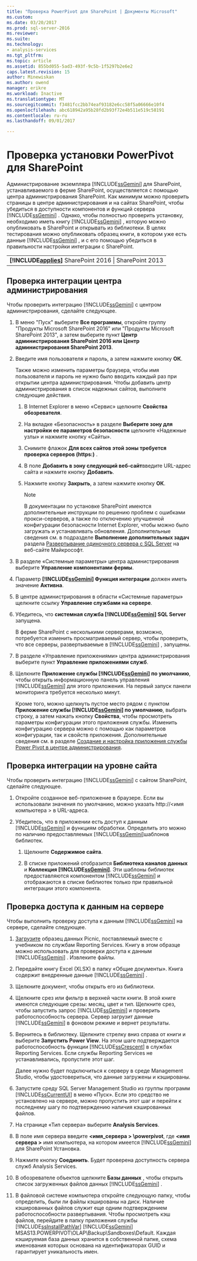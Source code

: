 ```yaml
---
title: "Проверка PowerPivot для SharePoint | Документы Microsoft"
ms.custom: 
ms.date: 03/20/2017
ms.prod: sql-server-2016
ms.reviewer: 
ms.suite: 
ms.technology:
- analysis-services
ms.tgt_pltfrm: 
ms.topic: article
ms.assetid: 855bd055-5ad3-493f-9c5b-1f5297b2e6e2
caps.latest.revision: 15
author: Minewiskan
ms.author: owend
manager: erikre
ms.workload: Inactive
ms.translationtype: MT
ms.sourcegitcommit: f3481fcc2bb74eaf93182e6cc58f5a06666e10f4
ms.openlocfilehash: abc618942a95b28fd2b93f72e4b511e519c58191
ms.contentlocale: ru-ru
ms.lasthandoff: 09/01/2017

---
```

# <a name="verify-a-power-pivot-for-sharepoint-installation"></a>Проверка установки PowerPivot для SharePoint
  Администрирование экземпляра [!INCLUDE[ssGemini](../../../includes/ssgemini-md.md)] для SharePoint, устанавливаемого в ферме SharePoint, осуществляется с помощью центра администрирования SharePoint. Как минимум можно проверить страницы в центре администрирования и на сайтах SharePoint, чтобы убедиться в доступности компонентов и функций сервера [!INCLUDE[ssGemini](../../../includes/ssgemini-md.md)] . Однако, чтобы полностью проверить установку, необходимо иметь книгу [!INCLUDE[ssGemini](../../../includes/ssgemini-md.md)] , которую можно опубликовать в SharePoint и открывать из библиотеки. В целях тестирования можно опубликовать образец книги, в котором уже есть данные [!INCLUDE[ssGemini](../../../includes/ssgemini-md.md)] , и с его помощью убедиться в правильности настройки интеграции с SharePoint.  
  
||  
|-|  
|**[!INCLUDE[applies](../../../includes/applies-md.md)]** SharePoint 2016 &#124; SharePoint 2013|  
  
##  <a name="verifyinstall"></a> Проверка интеграции центра администрирования  
 Чтобы проверить интеграцию [!INCLUDE[ssGemini](../../../includes/ssgemini-md.md)] с центром администрирования, сделайте следующее.  
  
1.  В меню "Пуск" выберите **Все программы**, откройте группу "Продукты Microsoft SharePoint 2016" или "Продукты Microsoft SharePoint 2013", а затем выберите пункт **Центр администрирования SharePoint 2016 или Центр администрирования SharePoint 2013**.  
  
2.  Введите имя пользователя и пароль, а затем нажмите кнопку **ОК**.  
  
     Также можно изменить параметры браузера, чтобы имя пользователя и пароль не нужно было вводить каждый раз при открытии центра администрирования. Чтобы добавить центр администрирования в список надежных сайтов, выполните следующие действия.  
  
    1.  В Internet Explorer в меню «Сервис» щелкните **Свойства обозревателя**.  
  
    2.  На вкладке «Безопасность» в разделе **Выберите зону для настройки ее параметров безопасности** щелкните «Надежные узлы» и нажмите кнопку «Сайты».  
  
    3.  Снимите флажок **Для всех сайтов этой зоны требуется проверка серверов (https:)** .  
  
    4.  В поле **Добавить в зону следующий веб-сайт**введите URL-адрес сайта и нажмите кнопку **Добавить**.  
  
    5.  Нажмите кнопку **Закрыть**, а затем нажмите кнопку **ОК**.  
  
        > [!NOTE]  
        >  В документации по установке SharePoint имеются дополнительные инструкции по решению проблем с ошибками прокси-серверов, а также по отключению улучшенной конфигурации безопасности Internet Explorer, чтобы можно было загружать и устанавливать обновления. Дополнительные сведения см. в подразделе **Выполнение дополнительных задач** раздела [Развертывание одиночного сервера с SQL Server](http://go.microsoft.com/fwlink/?LinkId=177754) на веб-сайте Майкрософт.  
  
3.  В разделе «Системные параметры» центра администрирования выберите **Управление компонентами фермы**.  
  
4.  Параметр **[!INCLUDE[ssGemini](../../../includes/ssgemini-md.md)] Функция интеграции** должен иметь значение **Активна**.  
  
5.  В центре администрирования в области «Системные параметры» щелкните ссылку **Управление службами на сервере**.  
  
6.  Убедитесь, что **системная служба [!INCLUDE[ssGemini](../../../includes/ssgemini-md.md)] SQL Server** запущена.  
  
     В ферме SharePoint с несколькими серверами, возможно, потребуется изменить просматриваемый сервер, чтобы проверить, что все серверы, развертываемые в [!INCLUDE[ssGemini](../../../includes/ssgemini-md.md)] , запущены.  
  
7.  В разделе «Управление приложениями» центра администрирования выберите пункт **Управление приложениями служб**.  
  
8.  Щелкните **Приложение службы [!INCLUDE[ssGemini](../../../includes/ssgemini-md.md)] по умолчанию**, чтобы открыть информационную панель управления [!INCLUDE[ssGemini](../../../includes/ssgemini-md.md)] для этого приложения. На первый запуск панели мониторинга требуется несколько минут.  
  
     Кроме того, можно щелкнуть пустое место рядом с пунктом **Приложение службы [!INCLUDE[ssGemini](../../../includes/ssgemini-md.md)] по умолчанию**, выбрать строку, а затем нажать кнопку **Свойства**, чтобы просмотреть параметры конфигурации этого приложения службы. Изменить конфигурацию сервера можно с помощью как параметров конфигурации, так и свойств приложения. Дополнительные сведения см. в разделе [Создание и настройка приложения службы Power Pivot в центре администрирования](../../../analysis-services/power-pivot-sharepoint/create-and-configure-power-pivot-service-application-in-ca.md).  
  
## <a name="verify-integration-at-the-site-level"></a>Проверка интеграции на уровне сайта  
 Чтобы проверить интеграцию [!INCLUDE[ssGemini](../../../includes/ssgemini-md.md)] с сайтом SharePoint, сделайте следующее.  
  
1.  Откройте созданное веб-приложение в браузере. Если вы использовали значения по умолчанию, можно указать http://\<имя компьютера > в URL-адреса.  
  
2.  Убедитесь, что в приложении есть доступ к данным [!INCLUDE[ssGemini](../../../includes/ssgemini-md.md)] и функциям обработки. Определить это можно по наличию предоставляемых [!INCLUDE[ssGemini](../../../includes/ssgemini-md.md)]шаблонов библиотек.  
  
    1.  Щелкните **Содержимое сайта**.  
  
    2.  В списке приложений отобразится **Библиотека каналов данных** и **Коллекция [!INCLUDE[ssGemini](../../../includes/ssgemini-md.md)]**. Эти шаблоны библиотек предоставляются компонентом [!INCLUDE[ssGemini](../../../includes/ssgemini-md.md)] и отображаются в списке библиотек только при правильной интеграции этого компонента.  
  
## <a name="verify-data-access-on-the-server"></a>Проверка доступа к данным на сервере  
 Чтобы выполнить проверку доступа к данным [!INCLUDE[ssGemini](../../../includes/ssgemini-md.md)] на сервере, сделайте следующее.  
  
1.  [Загрузите](http://go.microsoft.com/fwlink/?LinkID=219108) образец данных Picnic, поставляемый вместе с учебником по службам Reporting Services. Книгу в этом образце можно использовать для проверки доступа к данным [!INCLUDE[ssGemini](../../../includes/ssgemini-md.md)] . Извлеките файлы.  
  
2.  Передайте книгу Excel (XLSX) в папку «Общие документы». Книга содержит внедренные данные [!INCLUDE[ssGemini](../../../includes/ssgemini-md.md)] .  
  
3.  Щелкните документ, чтобы открыть его из библиотеки.  
  
4.  Щелкните срез или фильтр в верхней части книги. В этой книге имеются следующие срезы: месяц, цвет и тип. Щелкните срез, чтобы запустить запрос [!INCLUDE[ssGemini](../../../includes/ssgemini-md.md)] и проверить работоспособность сервера. Сервер загрузит данные [!INCLUDE[ssGemini](../../../includes/ssgemini-md.md)] в фоновом режиме и вернет результаты.  
  
5.  Вернитесь в библиотеку. Щелкните стрелку вниз справа от книги и выберите **Запустить Power View**. На этом шаге подтверждается работоспособность функции [!INCLUDE[ssCrescent](../../../includes/sscrescent-md.md)] в службах Reporting Services. Если службы Reporting Services не устанавливались, пропустите этот шаг.  
  
     Далее нужно будет подключиться к серверу в среде Management Studio, чтобы удостовериться, что данные загружены и кэшированы.  
  
6.  Запустите среду SQL Server Management Studio из группы программ [!INCLUDE[ssCurrentUI](../../../includes/sscurrentui-md.md)] в меню «Пуск». Если это средство не установлено на сервере, можно пропустить этот шаг и перейти к последнему шагу по подтверждению наличия кэшированных файлов.  
  
7.  На странице «Тип сервера» выберите **Analysis Services**.  
  
8.  В поле имя сервера введите  **\<имя_сервера > \powerpivot**, где  **\<имя сервера >** имя компьютера, на котором имеется [!INCLUDE[ssGemini](../../../includes/ssgemini-md.md)] для SharePoint Установка.  
  
9. Нажмите кнопку **Соединить**. Будет проверена доступность сервера служб Analysis Services.  
  
10. В обозревателе объектов щелкните **Базы данных** , чтобы открыть список загруженных файлов данных [!INCLUDE[ssGemini](../../../includes/ssgemini-md.md)] .  
  
11. В файловой системе компьютера откройте следующую папку, чтобы определить, были ли файлы кэшированы на диск. Наличие кэшированных файлов служит еще одним подтверждением работоспособности развертывания. Чтобы просмотреть кэш файлов, перейдите в папку приложения службы [!INCLUDE[ssInstallPathVar](../../../includes/ssinstallpathvar-md.md)] [!INCLUDE[ssGemini](../../../includes/ssgemini-md.md)] MSAS13.POWERPIVOT\OLAP\Backup\Sandboxes\Default. Каждая кэшируемая база данных хранится в собственной папке, схема именования которых основана на идентификаторах GUID и гарантирует уникальность имен.  
  
  

